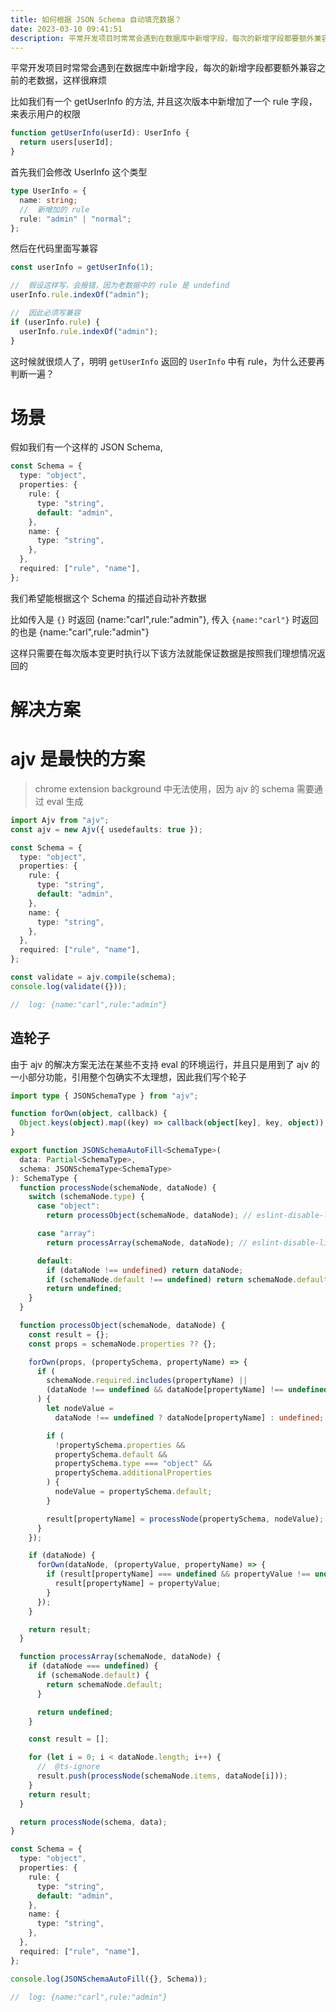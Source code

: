 ```yaml
---
title: 如何根据 JSON Schema 自动填充数据？
date: 2023-03-10 09:41:51
description: 平常开发项目时常常会遇到在数据库中新增字段，每次的新增字段都要额外兼容之前的老数据，这样很麻烦，让我来看看如何解决
---
```


平常开发项目时常常会遇到在数据库中新增字段，每次的新增字段都要额外兼容之前的老数据，这样很麻烦

比如我们有一个 getUserInfo 的方法, 并且这次版本中新增加了一个 rule 字段，来表示用户的权限

```typescript
function getUserInfo(userId): UserInfo {
  return users[userId];
}
```

首先我们会修改 UserInfo 这个类型

```typescript
type UserInfo = {
  name: string;
  //  新增加的 rule
  rule: "admin" | "normal";
};
```

然后在代码里面写兼容

```typescript
const userInfo = getUserInfo(1);

//  假设这样写，会报错，因为老数据中的 rule 是 undefind
userInfo.rule.indexOf("admin");

//  因此必须写兼容
if (userInfo.rule) {
  userInfo.rule.indexOf("admin");
}
```

这时候就很烦人了，明明 `getUserInfo` 返回的 `UserInfo` 中有 rule，为什么还要再判断一遍？

# 场景

假如我们有一个这样的 JSON Schema,

```typescript
const Schema = {
  type: "object",
  properties: {
    rule: {
      type: "string",
      default: "admin",
    },
    name: {
      type: "string",
    },
  },
  required: ["rule", "name"],
};
```

我们希望能根据这个 Schema 的描述自动补齐数据

比如传入是 `{}` 时返回 {name:"carl",rule:"admin"}, 传入 `{name:"carl"}` 时返回的也是 {name:"carl",rule:"admin"}

这样只需要在每次版本变更时执行以下该方法就能保证数据是按照我们理想情况返回的

# 解决方案

# ajv 是最快的方案

> chrome extension background 中无法使用，因为 ajv 的 schema 需要通过 eval 生成

```typescript
import Ajv from "ajv";
const ajv = new Ajv({ usedefaults: true });

const Schema = {
  type: "object",
  properties: {
    rule: {
      type: "string",
      default: "admin",
    },
    name: {
      type: "string",
    },
  },
  required: ["rule", "name"],
};

const validate = ajv.compile(schema);
console.log(validate({}));

//  log: {name:"carl",rule:"admin"}
```

## 造轮子

由于 ajv 的解决方案无法在某些不支持 eval 的环境运行，并且只是用到了 ajv 的一小部分功能，引用整个包确实不太理想，因此我们写个轮子

```typescript
import type { JSONSchemaType } from "ajv";

function forOwn(object, callback) {
  Object.keys(object).map((key) => callback(object[key], key, object));
}

export function JSONSchemaAutoFill<SchemaType>(
  data: Partial<SchemaType>,
  schema: JSONSchemaType<SchemaType>
): SchemaType {
  function processNode(schemaNode, dataNode) {
    switch (schemaNode.type) {
      case "object":
        return processObject(schemaNode, dataNode); // eslint-disable-line no-use-before-define

      case "array":
        return processArray(schemaNode, dataNode); // eslint-disable-line no-use-before-define

      default:
        if (dataNode !== undefined) return dataNode;
        if (schemaNode.default !== undefined) return schemaNode.default;
        return undefined;
    }
  }

  function processObject(schemaNode, dataNode) {
    const result = {};
    const props = schemaNode.properties ?? {};

    forOwn(props, (propertySchema, propertyName) => {
      if (
        schemaNode.required.includes(propertyName) ||
        (dataNode !== undefined && dataNode[propertyName] !== undefined)
      ) {
        let nodeValue =
          dataNode !== undefined ? dataNode[propertyName] : undefined;

        if (
          !propertySchema.properties &&
          propertySchema.default &&
          propertySchema.type === "object" &&
          propertySchema.additionalProperties
        ) {
          nodeValue = propertySchema.default;
        }

        result[propertyName] = processNode(propertySchema, nodeValue);
      }
    });

    if (dataNode) {
      forOwn(dataNode, (propertyValue, propertyName) => {
        if (result[propertyName] === undefined && propertyValue !== undefined) {
          result[propertyName] = propertyValue;
        }
      });
    }

    return result;
  }

  function processArray(schemaNode, dataNode) {
    if (dataNode === undefined) {
      if (schemaNode.default) {
        return schemaNode.default;
      }

      return undefined;
    }

    const result = [];

    for (let i = 0; i < dataNode.length; i++) {
      //  @ts-ignore
      result.push(processNode(schemaNode.items, dataNode[i]));
    }
    return result;
  }

  return processNode(schema, data);
}
```

```typescript
const Schema = {
  type: "object",
  properties: {
    rule: {
      type: "string",
      default: "admin",
    },
    name: {
      type: "string",
    },
  },
  required: ["rule", "name"],
};

console.log(JSONSchemaAutoFill({}, Schema));

//  log: {name:"carl",rule:"admin"}
```
